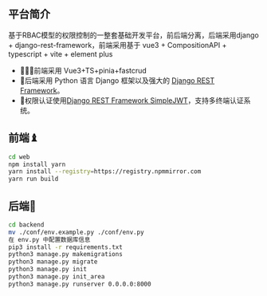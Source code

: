 




## 平台简介

基于RBAC模型的权限控制的一整套基础开发平台，前后端分离，后端采用django + django-rest-framework，前端采用基于 vue3 + CompositionAPI + typescript + vite + element plus


* 🧑‍🤝‍🧑前端采用 Vue3+TS+pinia+fastcrud
* 👭后端采用 Python 语言 Django 框架以及强大的 [Django REST Framework](https://pypi.org/project/djangorestframework)。
* 👫权限认证使用[Django REST Framework SimpleJWT](https://pypi.org/project/djangorestframework-simplejwt)，支持多终端认证系统。



## 前端♝

```bash
cd web
npm install yarn
yarn install --registry=https://registry.npmmirror.com
yarn run build
```



## 后端💈

~~~bash
cd backend
mv ./conf/env.example.py ./conf/env.py
在 env.py 中配置数据库信息
pip3 install -r requirements.txt
python3 manage.py makemigrations
python3 manage.py migrate
python3 manage.py init
python3 manage.py init_area
python3 manage.py runserver 0.0.0.0:8000
~~~












